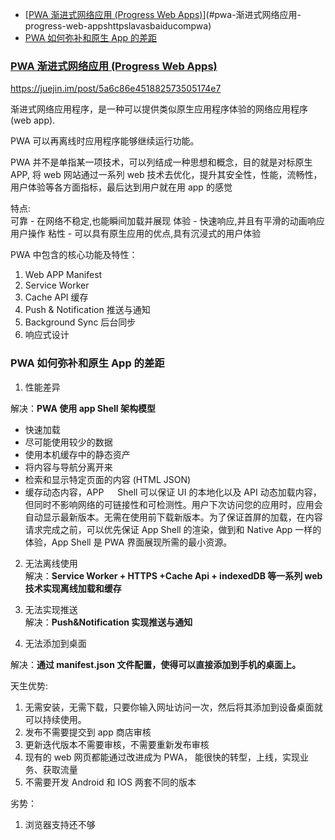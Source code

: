 <!-- TOC -->

- [[PWA 渐进式网络应用 (Progress Web Apps)](https://lavas.baidu.com/pwa)](#pwa-渐进式网络应用-progress-web-appshttpslavasbaiducompwa)
- [PWA 如何弥补和原生 App 的差距](#pwa-如何弥补和原生-app-的差距)

<!-- /TOC -->

### [PWA 渐进式网络应用 (Progress Web Apps)](https://lavas.baidu.com/pwa)

https://juejin.im/post/5a6c86e451882573505174e7

渐进式网络应用程序，是一种可以提供类似原生应用程序体验的网络应用程序 (web app).

PWA 可以再离线时应用程序能够继续运行功能。

PWA 并不是单指某一项技术，可以列结成一种思想和概念，目的就是对标原生 APP, 将 web 网站通过一系列 web 技术去优化，提升其安全性，性能，流畅性，用户体验等各方面指标，最后达到用户就在用 app 的感觉

特点:  
可靠 - 在网络不稳定,也能瞬间加载并展现
体验 - 快速响应,并且有平滑的动画响应用户操作
粘性 - 可以具有原生应用的优点,具有沉浸式的用户体验

PWA 中包含的核心功能及特性：

1. Web APP Manifest
2. Service Worker
3. Cache API 缓存
4. Push & Notification 推送与通知
5. Background Sync 后台同步
6. 响应式设计

### PWA 如何弥补和原生 App 的差距

1. 性能差异

解决：**PWA 使用 app Shell 架构模型**

- 快速加载
- 尽可能使用较少的数据
- 使用本机缓存中的静态资产
- 将内容与导航分离开来
- 检索和显示特定页面的内容 (HTML JSON)
- 缓存动态内容，APP 　 Shell 可以保证 UI 的本地化以及 API 动态加载内容，但同时不影响网络的可链接性和可检测性。用户下次访问您的应用时，应用会自动显示最新版本。无需在使用前下载新版本。为了保证首屏的加载，在内容请求完成之前，可以优先保证 App Shell 的渲染，做到和 Native App 一样的体验，App Shell 是 PWA 界面展现所需的最小资源。

2. 无法离线使用  
   解决：**Service Worker + HTTPS +Cache Api + indexedDB 等一系列 web 技术实现离线加载和缓存**

3. 无法实现推送  
   解决：**Push&Notification 实现推送与通知**

4. 无法添加到桌面

解决：**通过 manifest.json 文件配置，使得可以直接添加到手机的桌面上。**

天生优势:

1. 无需安装，无需下载，只要你输入网址访问一次，然后将其添加到设备桌面就可以持续使用。
2. 发布不需要提交到 app 商店审核
3. 更新迭代版本不需要审核，不需要重新发布审核
4. 现有的 web 网页都能通过改进成为 PWA， 能很快的转型，上线，实现业务、获取流量
5. 不需要开发 Android 和 IOS 两套不同的版本

劣势：

1. 浏览器支持还不够
